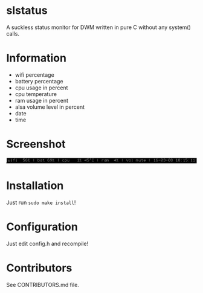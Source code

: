 # slstatus

A suckless status monitor for DWM written in pure C without any system() calls.

# Information

- wifi percentage
- battery percentage
- cpu usage in percent
- cpu temperature
- ram usage in percent
- alsa volume level in percent
- date
- time

# Screenshot

![screenshot](screenshot.png)

# Installation

Just run ```sudo make install```!

# Configuration

Just edit config.h and recompile!

# Contributors

See CONTRIBUTORS.md file.
